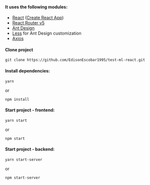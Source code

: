 #### It uses the following modules:
* [React](https://reactjs.org) ([Create React App](https://github.com/facebook/create-react-app))
* [React Router v5](https://reacttraining.com/react-router/)
* [Ant Design](https://ant.design)
* [Less](http://lesscss.org) for Ant Design customization
* [Axios](https://github.com/axios/axios)

#### Clone project

```
git clone https://github.com/EdisonEscobar1995/test-ml-react.git
```

#### Install dependencies:

```
yarn
```
or
```
npm install
```
#### Start project - frontend:
```
yarn start
```
or
```
npm start
```
#### Start project - backend:
```
yarn start-server
```
or
```
npm start-server
```
